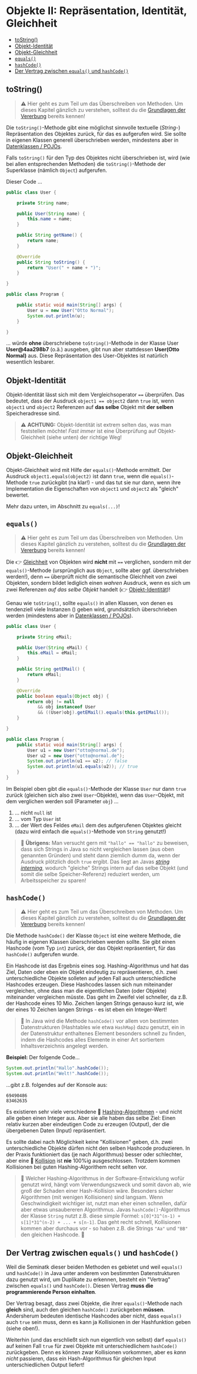 # Objekte II: Repräsentation, Identität, Gleichheit<!-- omit in toc -->

- [toString()](#tostring)
- [Objekt-Identität](#objekt-identität)
- [Objekt-Gleichheit](#objekt-gleichheit)
- [`equals()`](#equals)
- [`hashCode()`](#hashcode)
- [Der Vertrag zwischen `equals()` und `hashCode()`](#der-vertrag-zwischen-equals-und-hashcode)

## toString()

> :warning: Hier geht es zum Teil um das Überschreiben von Methoden. Um dieses Kapitel gänzlich zu verstehen, solltest du die [Grundlagen der Vererbung](Vererbung-I-Grundlagen.md) bereits kennen!

Die `toString()`-Methode gibt eine möglichst sinnvolle textuelle (_String_-) Repräsentation des Objektes zurück, für das es aufgerufen wird. Sie sollte in eigenen Klassen generell überschrieben werden, mindestens aber in [Datenklassen / POJOs](../Coding-Lingo.md#datenklasse).

Falls `toString()` für den Typ des Objektes nicht überschrieben ist, wird (wie bei allen entsprechenden Methoden) die `toString()`-Methode der Superklasse (nämlich `Object`) aufgerufen.

Dieser Code ...

```java
public class User {

	private String name;

	public User(String name) {
		this.name = name;
	}

	public String getName() {
		return name;
	}

	@Override
	public String toString() {
		return "User(" + name + ")";
	}

}

public class Program {

	public static void main(String[] args) {
		User u = new User("Otto Normal");
		System.out.println(u);
	}

}
```

... würde **ohne** überschriebene `toString()`-Methode in der Klasse User **User@4aa298b7** (o.ä.) ausgeben, gibt nun aber stattdessen **User(Otto Normal)** aus. Diese Repräsentation des User-Objektes ist natürlich wesentlich lesbarer.


## Objekt-Identität

Objekt-Identität lässt sich mit dem Vergleichsoperator `==` überprüfen. Das bedeutet, dass der Ausdruck `object1 == object2` dann `true` ist, wenn `object1` und `object2` Referenzen auf **das selbe** Objekt mit **der selben** Speicheradresse sind.

> :warning: **ACHTUNG:** Objekt-Identität ist extrem selten das, was man feststellen möchte! _Fast immer_ ist eine Überprüfung auf Objekt-Gleichheit (siehe unten) der richtige Weg!


## Objekt-Gleichheit

Objekt-Gleichheit wird mit Hilfe der `equals()`-Methode ermittelt. Der Ausdruck `object1.equals(object2)` ist dann `true`, wenn die `equals()`-Methode `true` zurückgibt (na klar!) - und das tut sie nur dann, wenn ihre Implementation die Eigenschaften von `object1` und `object2` als "gleich" bewertet.

Mehr dazu unten, im Abschnitt zu `equals(...)`!


## `equals()`

> :warning: Hier geht es zum Teil um das Überschreiben von Methoden. Um dieses Kapitel gänzlich zu verstehen, solltest du die [Grundlagen der Vererbung](Vererbung-I-Grundlagen.md) bereits kennen!

Die :point_right: [Gleichheit](../Glossar.md#objekt-gleichheit) von Objekten wird **nicht** mit `==` verglichen, sondern mit der `equals()`-Methode (ursprünglich aus `Object`, sollte aber ggf. überschrieben werden!), denn `==` überprüft nicht die semantische Gleichheit von zwei Objekten, sondern bildet lediglich einen _wahren_ Ausdruck, wenn es sich um zwei Referenzen _auf das selbe Objekt_ handelt (:point_right: [Objekt-Identität](../Glossar.md#objekt-identität))!  

Genau wie `toString()`, sollte `equals()` in allen Klassen, von denen es tendenziell viele Instanzen () geben wird, grundsätzlich überschrieben werden (mindestens aber in [Datenklassen / POJOs](../Coding-Lingo.md#datenklasse)).

```java
public class User {

	private String eMail;

	public User(String eMail) {
		this.eMail = eMail;
	}

	public String getEMail() {
		return eMail;
	}

	@Override
	public boolean equals(Object obj) {
		return obj != null
			&& obj instanceof User
			&& ((User)obj).getEMail().equals(this.getEMail());
	}

}

public class Program {
	public static void main(String[] args) {
		User u1 = new User("otto@normal.de");
		User u2 = new User("otto@normal.de");
		System.out.println(u1 == u2); // false
		System.out.println(u1.equals(u2)); // true
	}
}
```

Im Beispiel oben gibt die `equals()`-Methode der Klasse `User` nur dann `true` zurück (gleichen sich also zwei `User`-Objekte), wenn das `User`-Objekt, mit dem verglichen werden soll (Parameter `obj`) ...

1) ... nicht `null` ist
2) ... vom Typ `User` ist
3) ... der Wert des Feldes `eMail` dem des aufgerufenen Objektes gleicht (dazu wird einfach die `equals()`-Methode von `String` genutzt!)


> :speech_balloon: **Übrigens:** Man versucht gern mit `"hallo" == "hallo"` zu beweisen, dass sich Strings in Java so nicht vergleichen lassen (aus oben genannten Gründen) und steht dann ziemlich dumm da, wenn der Ausdruck plötzlich doch `true` ergibt. Das liegt an Javas _[string interning](https://stackoverflow.com/questions/10578984/what-is-java-string-interning)_, wodurch "gleiche" Strings intern auf das selbe Objekt (und somit die selbe Speicher-Referenz) reduziert werden, um Arbeitsspeicher zu sparen!


## `hashCode()`

> :warning: Hier geht es zum Teil um das Überschreiben von Methoden. Um dieses Kapitel gänzlich zu verstehen, solltest du die [Grundlagen der Vererbung](Vererbung-I-Grundlagen.md) bereits kennen!

Die Methode `hashCode()` der Klasse `Object` ist eine weitere Methode, die häufig in eigenen Klassen überschrieben werden sollte. Sie gibt einen Hashcode (vom Typ `int`) zurück, der das Objekt repräsentiert, für das `hashCode()` aufgerufen wurde.

Ein Hashcode ist das Ergebnis eines sog. Hashing-Algorithmus und hat das Ziel, Daten oder eben ein Objekt eindeutig zu repräsentieren, d.h. zwei unterschiedliche Objekte solleten auf jeden Fall auch unterschiedliche Hashcodes erzeugen. Diese Hashcodes lassen sich nun miteinander vergleichen, ohne dass man die eigentlichen Daten (oder Objekte) miteinander vergleichen müsste. Das geht im Zweifel viel schneller, da z.B. der Hashcode eines 10 Mio. Zeichen langen Strings genauso kurz ist, wie der eines 10 Zeichen langen Strings - es ist eben ein Integer-Wert!

> :speech_balloon: In Java wird die Methode `hashCode()` vor allem von bestimmten Datenstrukturen (Hashtables wie etwa `HashMap`) dazu genutzt, ein in der Datenstruktur enthaltenes Element besonders schnell zu finden, indem die Hashcodes alles Elemente in einer Art sortiertem Inhaltsverzeichnis angelegt werden.

**Beispiel:** Der folgende Code...

```java
System.out.println("Hallo".hashCode());
System.out.println("Welt!".hashCode());
```

...gibt z.B. folgendes auf der Konsole aus:

```
69490486
83462635
```

Es existieren sehr viele verschiedene :link: [Hashing-Algorithmen](https://de.wikipedia.org/wiki/Hashfunktion) - und nicht alle geben einen Integer aus. Aber sie alle haben das selbe Ziel: Einen relativ kurzen aber eindeutigen Code zu erzeugen (Output), der die übergebenen Daten (Input) repräsentiert.

Es sollte dabei nach Möglichkeit keine "Kollisionen" geben, d.h. zwei unterschiedliche Objekte dürfen nicht den selben Hashcode produzieren. In der Praxis funktioniert das (je nach Algorithmus) besser oder schlechter, aber eine :link: [Kollision](https://en.wikipedia.org/wiki/Collision_(computer_science)) ist **nie** 100%ig ausgeschlossen. Trotzdem kommen Kollisionen bei guten Hashing-Algorithem recht selten vor.

> :speech_balloon: Welcher Hashing-Algorithmus in der Software-Entwicklung wofür genutzt wird, hängt vom Verwendungszweck und somit davon ab, wie groß der Schaden einer Hash-Kollision wäre. Besonders sicher Algorithmen (mit wenigen Kollisionen) sind langsam. Wenn Geschwindigkeit wichtiger ist, nutzt man eher einen schnellen, dafür aber etwas unsaubereren Algorithmus. Javas `hashCode()`-Algorithmus der Klasse `String` nutzt z.B. diese simple Formel: `s[0]*31^(n-1) + s[1]*31^(n-2) + ... + s[n-1]`. Das geht recht schnell, Kollisionen kommen aber durchaus vor - so haben z.B. die Strings `"Aa"` und `"BB"` den gleichen Hashcode. 🤷


## Der Vertrag zwischen `equals()` und `hashCode()`

Weil die Seminatk dieser beiden Methoden es gebietet und weil `equals()` und `hashCode()` in Java unter anderem von bestimmten Datenstrukturen dazu genutzt wird, um Duplikate zu erkennen, besteht ein "Vertrag" zwischen `equals()` und `hashCode()`. Diesen Vertrag **muss die programmierende Person einhalten**.

Der Vertrag besagt, dass zwei Objekte, die ihrer `equals()`-Methode nach **gleich** sind, auch den gleichen `hashCode()` zurückgeben **müssen**. Andersherum bedeuten identische Hashcodes aber nicht, dass `equals()` auch `true` sein muss, denn es kann ja Kollisionen in der Hashfunktion geben (siehe oben!).

Weiterhin (und das erschließt sich nun eigentlich von selbst) darf `equals()` auf keinen Fall `true` für zwei Objekte mit unterschiedlichem `hashCode()` zurückgeben. Denn es können zwar Kollisionen vorkommen, aber es _kann nicht_ passieren, dass ein Hash-Algorithmus für gleichen Input unterschiedlichen Output liefert!






